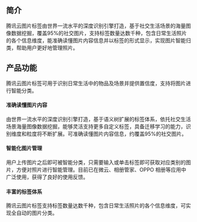 ## 简介
腾讯云图片标签由世界一流水平的深度识别引擎打造，基于社交生活场景的海量图像数据挖掘，覆盖95%的社交图片，支持标签数量达数千种，包含日常生活照片的各个信息维度，能准确读懂图片内容信息并以标签的形式显示，实现图片智能归类，帮助用户更好地管理照片。 

## 产品功能
腾讯云图片标签可用于识别日常生活中的物品及场景并提供置信度，支持将图片进行智能分类。

#### 准确读懂图片内容
由世界一流水平的深度识别引擎打造，基于语义树扩展的标签体系，依托社交生活场景海量图像数据挖掘，能够灵活支持更多自定义标签，具备迁移学习的能力，识别维度和粒度将不断扩展。可准确读懂图片内容信息，约覆盖95%的社交图片。

#### 智能化图片管理
用户上传图片之后即可被智能分类，只需要输入或单击标签即可获取对应类别的图片，方便对照片进行智能管理。目前已在微云、相册管家、OPPO 相册等应用中广泛使用，获得了良好的使用反馈。

#### 丰富的标签体系
腾讯云图片标签支持标签数量达数千种，包含日常生活照片的各个信息维度，可实现全自动的图片分类。
